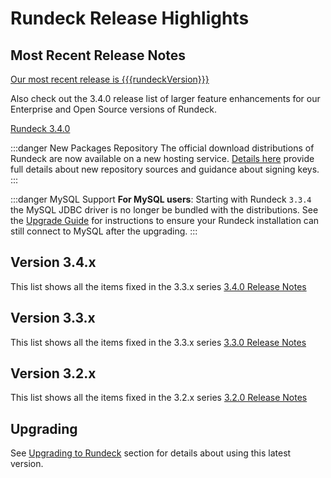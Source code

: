 # Rundeck Release Highlights

## Most Recent Release Notes

[Our most recent release is {{{rundeckVersion}}}](3_4_x/version-{{{rundeckVersion}}}.md)

Also check out the 3.4.0 release list of larger feature enhancements for our Enterprise and Open Source versions of Rundeck.

[Rundeck 3.4.0](3_4_x/version-3.4.0.md)

:::danger New Packages Repository
The official download distributions of Rundeck are now available on a new hosting service.  [Details here](/learning/howto/migrate-to-rundeck-packages-repo) provide full details about new repository sources and guidance about signing keys.
:::

:::danger MySQL Support
**For MySQL users**: Starting with Rundeck `3.3.4` the MySQL JDBC driver is no longer be
bundled with the distributions. See the [Upgrade Guide](/upgrading/upgrading-to-rundeck-3.3.4.md)
for instructions to ensure your Rundeck installation can still connect to MySQL after
the upgrading.
:::

## Version 3.4.x
This list shows all the items fixed in the 3.3.x series [3.4.0 Release Notes](3_4_x/version-3.4.0.html)

## Version 3.3.x
This list shows all the items fixed in the 3.3.x series [3.3.0 Release Notes](3_3_x/version-3.3.0.html)

## Version 3.2.x
This list shows all the items fixed in the 3.2.x series [3.2.0 Release Notes](3_2_x/version-3.2.0.html)

## Upgrading

See [Upgrading to Rundeck](/upgrading/index.md) section for details about using this latest version.
